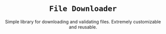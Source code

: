 <div align="center">

# `File Downloader`
Simple library for downloading and validating files. Extremely customizable and reusable.

</div>